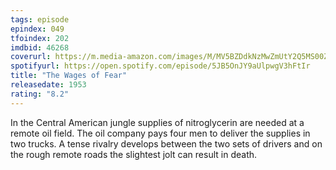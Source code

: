 ```yaml
---
tags: episode
epindex: 049
tfoindex: 202
imdbid: 46268
coverurl: https://m.media-amazon.com/images/M/MV5BZDdkNzMwZmUtY2Q5MS00ZmM2LWJhYjItYTBjMWY0MGM4MDRjXkEyXkFqcGdeQXVyNTA4NzY1MzY@._V1_SY300_CR1,0,202,300_.jpg
spotifyurl: https://open.spotify.com/episode/5JB5OnJY9aUlpwgV3hFtIr
title: "The Wages of Fear"
releasedate: 1953
rating: "8.2"
---
```


In the Central American jungle supplies of nitroglycerin are needed at a remote oil field. The oil company pays four men to deliver the supplies in two trucks. A tense rivalry develops between the two sets of drivers and on the rough remote roads the slightest jolt can result in death.